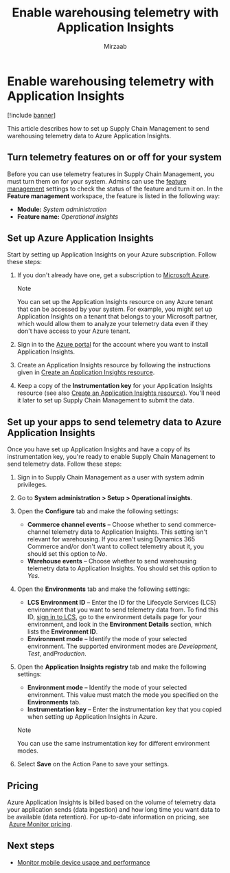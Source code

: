 ﻿---
title: Enable warehousing telemetry with Application Insights
description: This article describes how to set up Supply Chain Management to send warehousing telemetry data to Azure Application Insights.
author: Mirzaab
ms.author: mirzaab
ms.reviewer: kamaybac
ms.search.form:
ms.topic: how-to
ms.date: 10/18/2022
ms.custom: bap-template
---

# Enable warehousing telemetry with Application Insights

[!include [banner](../includes/banner.md)]

This article describes how to set up Supply Chain Management to send warehousing telemetry data to Azure Application Insights.

## Turn telemetry features on or off for your system

Before you can use telemetry features in Supply Chain Management, you must turn them on for your system. Admins can use the [feature management](../../fin-ops-core/fin-ops/get-started/feature-management/feature-management-overview.md) settings to check the status of the feature and turn it on. In the **Feature management** workspace, the feature is listed in the following way:

- **Module:** *System administration*
- **Feature name:** *Operational insights*

## Set up Azure Application Insights

Start by setting up Application Insights on your Azure subscription. Follow these steps:

1. If you don't already have one, get a subscription to [Microsoft Azure](https://azure.microsoft.com/).

    > [!NOTE]
    > You can set up the Application Insights resource on any Azure tenant that can be accessed by your system. For example, you might set up Application Insights on a tenant that belongs to your Microsoft partner, which would allow them to analyze your telemetry data even if they don't have access to your Azure tenant.

1. Sign in to the [Azure portal](https://portal.azure.com/) for the account where you want to install Application Insights.
1. Create an Application Insights resource by following the instructions given in [Create an Application Insights resource](/azure/azure-monitor/app/create-new-resource).
1. Keep a copy of the **Instrumentation key** for your Application Insights resource (see also [Create an Application Insights resource](/azure/azure-monitor/app/create-new-resource)). You'll need it later to set up Supply Chain Management to submit the data.

## Set up your apps to send telemetry data to Azure Application Insights

Once you have set up Application Insights and have a copy of its instrumentation key, you're ready to enable Supply Chain Management to send telemetry data. Follow these steps:

1. Sign in to Supply Chain Management as a user with system admin privileges.
1. Go to **System administration \> Setup \> Operational insights**.
1. Open the **Configure** tab and make the following settings:
    - **Commerce channel events** – Choose whether to send commerce-channel telemetry data to Application Insights. This setting isn't relevant for warehousing. If you aren't using Dynamics 365 Commerce and/or don't want to collect telemetry about it, you should set this option to *No*.
    - **Warehouse events** – Choose whether to send warehousing telemetry data to Application Insights. You should set this option to *Yes*.

1. Open the **Environments** tab and make the following settings:
    - **LCS Environment ID** – Enter the ID for the Lifecycle Services (LCS) environment that you want to send telemetry data from. To find this ID, [sign in to LCS](https://lcs.dynamics.com/Logon/Index), go to the environment details page for your environment, and look in the **Environment Details** section, which lists the **Environment ID**.
    - **Environment mode** – Identify the mode of your selected environment. The supported environment modes are *Development*, *Test*, and*Production*.

1. Open the **Application Insights registry** tab and make the following settings:
    - **Environment mode** – Identify the mode of your selected environment. This value must match the mode you specified on the **Environments** tab.
    - **Instrumentation key** – Enter the instrumentation key that you copied when setting up Application Insights in Azure.

    > [!NOTE]
    > You can use the same instrumentation key for different environment modes.

1. Select **Save** on the Action Pane to save your settings.

## Pricing

Azure Application Insights is billed based on the volume of telemetry data your application sends (data ingestion) and how long time you want data to be available (data retention). For up-to-date information on pricing, see  [Azure Monitor pricing](https://azure.microsoft.com/pricing/details/monitor/).

## Next steps

- [Monitor mobile device usage and performance](application-insights-wma.md)
